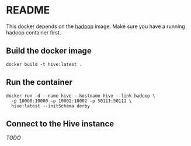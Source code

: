 # README
This docker depends on the [hadoop][1] image. Make sure you have a
running hadoop container first.

## Build the docker image
```shell
docker build -t hive:latest .
```

## Run the container
```shell
docker run -d --name hive --hostname hive --link hadoop \
  -p 10000:10000 -p 10002:10002 -p 50111:50111 \
  hive:latest --initSchema derby
```

## Connect to the Hive instance

*TODO*


[1]: https://github.com/davidshen84/docker-hadoop-onbuild
